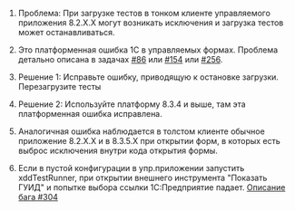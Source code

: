 1. Проблема: При загрузке тестов в тонком клиенте управляемого приложения 8.2.Х.Х могут возникать исключения и загрузка тестов может останавливаться.
  1. Это платформенная ошибка 1С в управляемых формах. Проблема детально описана в задачах [#86](https://github.com/xDrivenDevelopment/xUnitFor1C/issues/86) или [#154](https://github.com/xDrivenDevelopment/xUnitFor1C/issues/154) или [#256](https://github.com/xDrivenDevelopment/xUnitFor1C/issues/256).
  1. Решение 1: Исправьте ошибку, приводящую к остановке загрузки. Перезагрузите тесты
  1. Решение 2: Используйте платформу 8.3.4 и выше, там эта платформенная ошибка исправлена.

1. Аналогичная ошибка наблюдается в толстом клиенте обычное приложение 8.2.Х.Х и в 8.3.5.Х при открытии форм, в которых есть выброс исключения внутри кода открытия формы.

1. Если в пустой конфигурации в упр.приложении запустить xddTestRunner, при открытии внешнего инструмента "Показать ГУИД" и попытке выбора ссылки 1С:Предприятие падает. [Описание бага #304](https://github.com/xDrivenDevelopment/xUnitFor1C/issues/304)